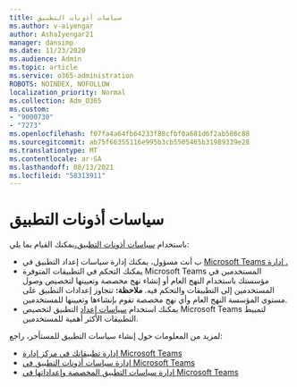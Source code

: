 ```yaml
---
title: سياسات أذونات التطبيق
ms.author: v-aiyengar
author: AshaIyengar21
manager: dansimp
ms.date: 11/23/2020
ms.audience: Admin
ms.topic: article
ms.service: o365-administration
ROBOTS: NOINDEX, NOFOLLOW
localization_priority: Normal
ms.collection: Adm_O365
ms.custom:
- "9000730"
- "7273"
ms.openlocfilehash: f07fa4a64fb64233f88cfbf0a681d6f2ab586c88
ms.sourcegitcommit: ab75f66355116e995b3cb5505465b31989339e28
ms.translationtype: MT
ms.contentlocale: ar-SA
ms.lasthandoff: 08/13/2021
ms.locfileid: "58313911"
---
```

# <a name="app-permission-policies"></a>سياسات أذونات التطبيق

باستخدام [سياسات أذونات التطبيق،](https://docs.microsoft.com/microsoftteams/teams-app-permission-policies)يمكنك القيام بما يلي:
- ب أنت مسؤول، يمكنك إدارة سياسات إعداد التطبيق في [Microsoft Teams إدارة .](https://admin.teams.microsoft.com/policies/app-permission)
- يمكنك التحكم في التطبيقات المتوفرة Microsoft Teams المستخدمين في مؤسستك [](https://docs.microsoft.com/microsoftteams/teams-app-permission-policies#create-a-custom-app-permission-policy) باستخدام النهج العام أو إنشاء نهج مخصصة وتعيينها لتخصيص وصول المستخدمين إلى التطبيقات والتحكم فيه. 
**ملاحظة:** تتجاوز إعدادات التطبيق على مستوى المؤسسة النهج العام وأي نهج مخصصة تقوم بإنشاءها وتعيينها للمستخدمين.
- يمكنك استخدام [سياسات إعداد](https://docs.microsoft.com/microsoftteams/teams-app-setup-policies) التطبيق لتخصيص Microsoft Teams لتمييط التطبيقات الأكثر أهمية للمستخدمين. 


لمزيد من المعلومات حول إنشاء سياسات التطبيق للمستأجر، راجع:
- [إدارة تطبيقاتك في مركز إدارة Microsoft Teams](https://docs.microsoft.com/MicrosoftTeams/manage-apps)
- [إدارة سياسات أذونات التطبيق في Microsoft Teams](https://docs.microsoft.com/microsoftteams/teams-app-permission-policies)
- [إدارة سياسات التطبيق المخصصة وإعداداتها في Microsoft Teams](https://docs.microsoft.com/MicrosoftTeams/teams-custom-app-policies-and-settings)
